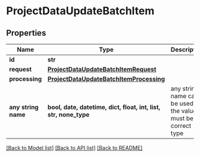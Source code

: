 # ProjectDataUpdateBatchItem


## Properties
Name | Type | Description | Notes
------------ | ------------- | ------------- | -------------
**id** | **str** |  | 
**request** | [**ProjectDataUpdateBatchItemRequest**](ProjectDataUpdateBatchItemRequest.md) |  | 
**processing** | [**ProjectDataUpdateBatchItemProcessing**](ProjectDataUpdateBatchItemProcessing.md) |  | 
**any string name** | **bool, date, datetime, dict, float, int, list, str, none_type** | any string name can be used but the value must be the correct type | [optional]

[[Back to Model list]](../README.md#documentation-for-models) [[Back to API list]](../README.md#documentation-for-api-endpoints) [[Back to README]](../README.md)


